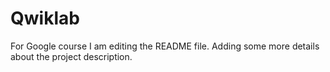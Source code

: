 # Qwiklab
For Google course 
I am editing the README file. Adding some more details about the project description.


